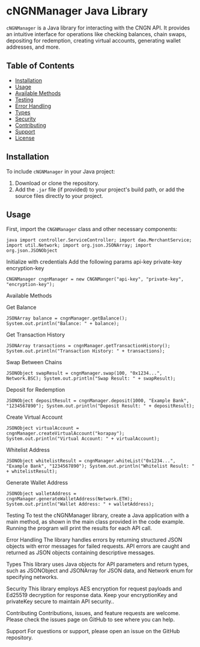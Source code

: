 # cNGNManager Java Library

`cNGNManager` is a Java library for interacting with the CNGN API. It provides an intuitive interface for operations like checking balances, chain swaps, depositing for redemption, creating virtual accounts, generating wallet addresses, and more.

## Table of Contents
- [Installation](#installation)
- [Usage](#usage)
- [Available Methods](#available-methods)
- [Testing](#testing)
- [Error Handling](#error-handling)
- [Types](#types)
- [Security](#security)
- [Contributing](#contributing)
- [Support](#support)
- [License](#license)

## Installation

To include `cNGNManager` in your Java project:
1. Download or clone the repository.
2. Add the `.jar` file (if provided) to your project's build path, or add the source files directly to your project.

## Usage

First, import the `CNGNManager` class and other necessary components:

`java
import controller.ServiceController;
import dao.MerchantService;
import util.Network;
import org.json.JSONArray;
import org.json.JSONObject`


Initialize with credentials 
Add the following params
api-key
private-key
encryption-key

`CNGNManager cngnManager = new CNGNManger("api-key", "private-key", "encryption-key");`

Available Methods


Get Balance

`JSONArray balance = cngnManager.getBalance();
System.out.println("Balance: " + balance);`

Get Transaction History

`JSONArray transactions = cngnManager.getTransactionHistory();
System.out.println("Transaction History: " + transactions);`


Swap Between Chains

`JSONObject swapResult = cngnManager.swap(100, "0x1234...", Network.BSC);
System.out.println("Swap Result: " + swapResult);`

Deposit for Redemption

`JSONObject depositResult = cngnManager.deposit(1000, "Example Bank", "1234567890");
System.out.println("Deposit Result: " + depositResult);`


Create Virtual Account

`JSONObject virtualAccount = cngnManager.createVirtualAccount("korapay");
System.out.println("Virtual Account: " + virtualAccount);`

Whitelist Address

`JSONObject whitelistResult = cngnManager.whiteList("0x1234...", "Example Bank", "1234567890");
System.out.println("Whitelist Result: " + whitelistResult);`

Generate Wallet Address

`JSONObject walletAddress = cngnManager.generateWalletAddress(Network.ETH);
System.out.println("Wallet Address: " + walletAddress);`


Testing
To test the cNGNManager library, create a Java application with a main method, as shown in the main class provided in the code example. Running the program will print the results for each API call.

Error Handling
The library handles errors by returning structured JSON objects with error messages for failed requests. API errors are caught and returned as JSON objects containing descriptive messages.

Types
This library uses Java objects for API parameters and return types, such as JSONObject and JSONArray for JSON data, and Network enum for specifying networks.

Security
This library employs AES encryption for request payloads and Ed25519 decryption for response data. Keep your encryptionKey and privateKey secure to maintain API security..

Contributing
Contributions, issues, and feature requests are welcome. Please check the issues page on GitHub to see where you can help.

Support
For questions or support, please open an issue on the GitHub repository.
